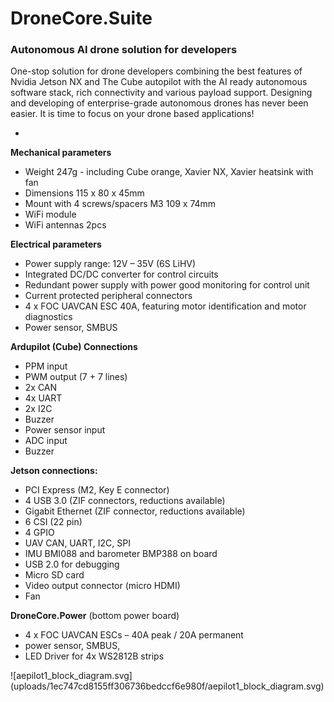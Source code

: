 # DroneCore.Suite

### Autonomous AI drone solution for developers

One-stop solution for drone developers combining the best features of Nvidia Jetson NX and The Cube autopilot with the AI ready autonomous software stack, rich connectivity and various payload support. Designing and developing of enterprise-grade autonomous drones has never been easier. It is time to focus on your drone based applications!

<div>

* 

**Mechanical parameters**

* Weight 247g - including Cube orange, Xavier NX, Xavier heatsink with fan
* Dimensions 115 x 80 x 45mm
* Mount with 4 screws/spacers M3 109 x 74mm
* WiFi module
* WiFi antennas 2pcs

**Electrical parameters**

* Power supply range: 12V – 35V (6S LiHV)
* Integrated DC/DC converter for control circuits
* Redundant power supply with power good monitoring for control unit
* Current protected peripheral connectors
* 4 x FOC UAVCAN ESC 40A, featuring motor identification and motor diagnostics
* Power sensor, SMBUS

**<span dir="">Ardupilot (Cube) Connections</span>**

* <span dir="">PPM input</span>
* <span dir="">PWM output (7 + 7 lines)</span>
* <span dir="">2x CAN</span>
* <span dir="">4x UART</span>
* <span dir="">2x I2C</span>
* <span dir="">Buzzer</span>
* <span dir="">Power sensor input</span>
* <span dir="">ADC input</span>
* Buzzer

**Jetson connections:**

* PCI Express (M2, Key E connector)
* 4 USB 3.0 (ZIF connectors, reductions available)
* Gigabit Ethernet (ZIF connector, reductions available)
* 6 CSI (22 pin)
* 4 GPIO
* UAV CAN, UART, I2C, SPI
* IMU BMI088 and barometer BMP388 on board
* USB 2.0 for debugging
* Micro SD card
* Video output connector (micro HDMI)
* Fan

<div>

**DroneCore.Power** <span dir="">(bottom power board)</span>

* <span dir="">4 x FOC UAVCAN ESCs – 40A peak / </span>20A permanent
* <span dir="">power sensor</span>, SMBUS<span dir="">,</span>
* <span dir="">LED Driver for 4x WS2812B strips</span>

</div>
![aepilot1_block_diagram.svg](uploads/1ec747cd8155ff306736bedccf6e980f/aepilot1_block_diagram.svg)
</div>